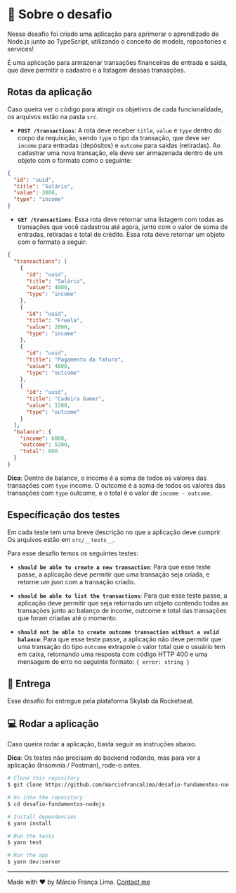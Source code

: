 # :rocket: Sobre o desafio

Nesse desafio foi criado uma aplicação para aprimorar o aprendizado de Node.js junto ao TypeScript, utilizando o conceito de models, repositories e services!

É uma aplicação para armazenar transações financeiras de entrada e saída, que deve permitir o cadastro e a listagem dessas transações.

## Rotas da aplicação

Caso queira ver o código para atingir os objetivos de cada funcionalidade, os arquivos estão na pasta `src`.

- **`POST /transactions`**: A rota deve receber `title`, `value` e `type` dentro do corpo da requisição, sendo `type` o tipo da transação, que deve ser `income` para entradas (depósitos) e `outcome` para saidas (retiradas). Ao cadastrar uma nova transação, ela deve ser armazenada dentro de um objeto com o formato como o seguinte:

```json
{
  "id": "uuid",
  "title": "Salário",
  "value": 3000,
  "type": "income"
}
```

- **`GET /transactions`**: Essa rota deve retornar uma listagem com todas as transações que você cadastrou até agora, junto com o valor de soma de entradas, retiradas e total de crédito. Essa rota deve retornar um objeto com o formato a seguir:

```json
{
  "transactions": [
    {
      "id": "uuid",
      "title": "Salário",
      "value": 4000,
      "type": "income"
    },
    {
      "id": "uuid",
      "title": "Freela",
      "value": 2000,
      "type": "income"
    },
    {
      "id": "uuid",
      "title": "Pagamento da fatura",
      "value": 4000,
      "type": "outcome"
    },
    {
      "id": "uuid",
      "title": "Cadeira Gamer",
      "value": 1200,
      "type": "outcome"
    }
  ],
  "balance": {
    "income": 6000,
    "outcome": 5200,
    "total": 800
  }
}
```

**Dica**: Dentro de balance, o income é a soma de todos os valores das transações com `type` income. O outcome é a soma de todos os valores das transações com `type` outcome, e o total é o valor de `income - outcome`.

## Específicação dos testes

Em cada teste tem uma breve descrição no que a aplicação deve cumprir. Os arquivos estão em `src/__tests__`.

Para esse desafio temos os seguintes testes:

- **`should be able to create a new transaction`**: Para que esse teste passe, a aplicação deve permitir que uma transação seja criada, e retorne um json com a transação criado.

- **`should be able to list the transactions`**: Para que esse teste passe, a aplicação deve permitir que seja retornado um objeto contendo todas as transações junto ao balanço de income, outcome e total das transações que foram criadas até o momento.

- **`should not be able to create outcome transaction without a valid balance`**: Para que esse teste passe, a aplicação não deve permitir que uma transação do tipo `outcome` extrapole o valor total que o usuário tem em caixa, retornando uma resposta com código HTTP 400 e uma mensagem de erro no seguinte formato: `{ error: string }`

## :calendar: Entrega

Esse desafio foi entregue pela plataforma Skylab da Rocketseat.

## :computer: Rodar a aplicação

Caso queira rodar a aplicação, basta seguir as instruções abaixo.

**Dica**: Os testes não precisam do backend rodando, mas para ver a aplicação (Insomnia / Postman), rode-o antes.

```bash
# Clone this repository
$ git clone https://github.com/marciofrancalima/desafio-fundamentos-nodejs.git (or use ssh)

# Go into the repository
$ cd desafio-fundamentos-nodejs

# Install dependencies
$ yarn install

# Run the tests
$ yarn test

# Run the app
$ yarn dev:server
```

---

Made with ♥ by Márcio França Lima. [Contact me](https://www.linkedin.com/in/m%C3%A1rcio-fran%C3%A7a-lima-916454187/)
